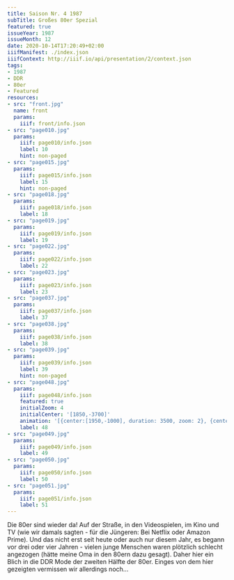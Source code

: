 ```yaml
---
title: Saison Nr. 4 1987
subTitle: Großes 80er Spezial
featured: true
issueYear: 1987
issueMonth: 12
date: 2020-10-14T17:20:49+02:00
iiifManifest: ./index.json
iiifContext: http://iiif.io/api/presentation/2/context.json
tags:
- 1987
- DDR
- 80er
- Featured
resources:
- src: "front.jpg"
  name: front
  params:
    iiif: front/info.json
- src: "page010.jpg"
  params:
    iiif: page010/info.json
    label: 10
    hint: non-paged
- src: "page015.jpg"
  params:
    iiif: page015/info.json
    label: 15
    hint: non-paged
- src: "page018.jpg"
  params:
    iiif: page018/info.json
    label: 18
- src: "page019.jpg"
  params:
    iiif: page019/info.json
    label: 19
- src: "page022.jpg"
  params:
    iiif: page022/info.json
    label: 22
- src: "page023.jpg"
  params:
    iiif: page023/info.json
    label: 23
- src: "page037.jpg"
  params:
    iiif: page037/info.json
    label: 37
- src: "page038.jpg"
  params:
    iiif: page038/info.json
    label: 38
- src: "page039.jpg"
  params:
    iiif: page039/info.json
    label: 39
    hint: non-paged
- src: "page048.jpg"
  params:
    iiif: page048/info.json
    featured: true
    initialZoom: 4
    initialCenter: '[1850,-3700]'
    animation: '[{center:[1950,-1000], duration: 3500, zoom: 2}, {center:[3600,-900], duration: 5000, zoom: 2},{center:[3600,-4000], duration: 3000, zoom: 2},{center:[3000,-5050], duration: 6000, zoom: 2.2}, {center:[1850,-3700], duration: 6000, zoom: 4}]'
    label: 48
- src: "page049.jpg"
  params:
    iiif: page049/info.json
    label: 49
- src: "page050.jpg"
  params:
    iiif: page050/info.json
    label: 50
- src: "page051.jpg"
  params:
    iiif: page051/info.json
    label: 51
---
```

Die 80er sind wieder da! Auf der Straße, in den Videospielen, im Kino und TV (wie wir damals sagten - für die Jüngeren: Bei Netflix oder Amazon Prime).<!--more-->
Und das nicht erst seit heute oder auch nur diesem Jahr, es begann vor drei oder vier Jahren - vielen junge Menschen waren plötzlich schlecht angezogen (hätte meine Oma in den 80ern dazu gesagt). Daher hier ein Blich in die DDR Mode der zweiten Hälfte der 80er.
Einges von dem hier gezeigten vermissen wir allerdings noch...
